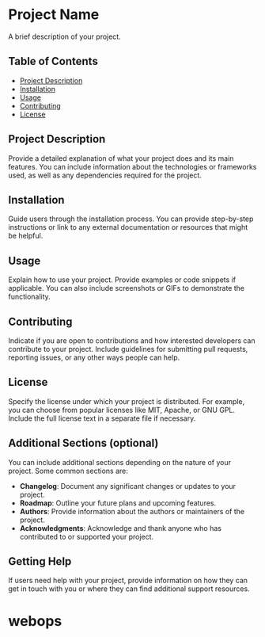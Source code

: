 # Project Name

A brief description of your project.

## Table of Contents

- [Project Description](#project-description)
- [Installation](#installation)
- [Usage](#usage)
- [Contributing](#contributing)
- [License](#license)

## Project Description

Provide a detailed explanation of what your project does and its main features. You can include information about the technologies or frameworks used, as well as any dependencies required for the project.

## Installation

Guide users through the installation process. You can provide step-by-step instructions or link to any external documentation or resources that might be helpful.

## Usage

Explain how to use your project. Provide examples or code snippets if applicable. You can also include screenshots or GIFs to demonstrate the functionality.

## Contributing

Indicate if you are open to contributions and how interested developers can contribute to your project. Include guidelines for submitting pull requests, reporting issues, or any other ways people can help.

## License

Specify the license under which your project is distributed. For example, you can choose from popular licenses like MIT, Apache, or GNU GPL. Include the full license text in a separate file if necessary.

## Additional Sections (optional)

You can include additional sections depending on the nature of your project. Some common sections are:

- **Changelog**: Document any significant changes or updates to your project.
- **Roadmap**: Outline your future plans and upcoming features.
- **Authors**: Provide information about the authors or maintainers of the project.
- **Acknowledgments**: Acknowledge and thank anyone who has contributed to or supported your project.

## Getting Help

If users need help with your project, provide information on how they can get in touch with you or where they can find additional support resources.

# webops
